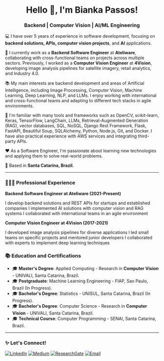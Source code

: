 <!-- Presentation Banner -->
<h1 align="center">Hello 👋, I'm Bianka Passos!</h1>
<h3 align="center">Backend | Computer Vision | AI/ML Engineering</h3>
<!-- About Me Section -->

💻 I have over 5 years of experience in software development, focusing on **backend solutions, APIs, computer vision projects**, and **AI** applications.

🏢 I currently work as a **Backend Software Engineer** at **Ateliware**, collaborating with cross-functional teams on projects across multiple sectors. Previously, I worked as a **Computer Vision Engineer** at **4Vision**, developing image analysis pipelines for satellite imagery, retail analytics, and Industry 4.0.

📚 My main interests are backend development and areas of Artificial Intelligence, including Image Processing, Computer Vision, Machine Learning, Deep Learning, NLP, and LLMs. I enjoy working with international and cross-functional teams and adapting to different tech stacks in agile environments.

🚀 I'm familiar with many tools and frameworks such as OpenCV, scikit-learn, Keras, TensorFlow, LangChain, LLMs, Retrieval-Augmented Generation (RAG), vector databases, SQL, NoSQL, Django Rest Framework, Flask, FastAPI, Beautiful Soup, SQLAlchemy, Python, Node.js, Git, and Docker. I have also practical experience with AWS services and integrating third-party APIs.

❤️ As a Software Engineer, I'm passionate about learning new technologies and applying them to solve real-world problems.

📍 Based in **Santa Catarina, Brazil**.

---

### 👩🏼‍💻 Professional Experience

**Backend Software Engineer at Ateliware (2021-Present)**

I develop backend solutions and REST APIs for startups and established companies
I implemented AI solutions with computer vision and RAG systems
I collaborated with international teams in an agile environment


**Computer Vision Engineer at 4Vision (2017-2021)**

I developed image analysis pipelines for diverse applications
I led small teams on specific projects and mentored junior developers
I collaborated with experts to implement deep learning techniques

### 📚 Education and Certifications

- 🎓 **Master's Degree**: Applied Computing - Research in **Computer Vision** - UNIVALI, Santa Catarina, Brazil.
- 🎓 **Postgraduate**: Machine Learning Engineering - FIAP, Sao Paulo, Brazil (In Progress).  
- 🎓 **Bachelor's Degree**: Statistics - UNISUL, Santa Catarina, Brazil (In Progress).    
- 🎓 **Bachelor's Degree**: Computer Science - Research in **Computer Vision** - UNIVALI, Santa Catarina, Brazil.
- 🎓 **Technical Course**: Computer Programming - SENAI, Santa Catarina, Brazil.  

---

### ✨ Let's Connect!

[![LinkedIn](https://img.shields.io/badge/LinkedIn-0A66C2?style=flat&logo=linkedin&logoColor=white)](https://www.linkedin.com/in/biankapassos)
[![Medium](https://img.shields.io/badge/Medium-000000?style=flat&logo=medium&logoColor=white)](https://medium.com/@biankatpas)
[![ResearchGate](https://img.shields.io/badge/ResearchGate-00CCBB?style=flat&logo=researchgate&logoColor=white)](https://www.researchgate.net/profile/Bianka-Passos)
[![Email](https://img.shields.io/badge/Email-DB4437?style=flat&logo=gmail&logoColor=white)](mailto:biankatpas@gmail.com)
